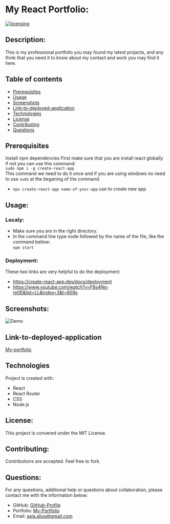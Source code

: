 # My React Portfolio:
[![licensing](https://img.shields.io/badge/license-MIT-brightgreen)](https://docs.github.com/en/github/creating-cloning-and-archiving-repositories/licensing-a-repository#searching-github-by-license-type)

## Description:
This is my professional portfolio you may found my latest projects, and any think that you need it to know about my contact and work you may find it here.

## Table of contents
* [Prerequisites](#Prerequisites)
* [Usage](#usage)
* [Screenshots](#screenshots)
* [Link-to-deployed-application](#link-to-deployed-application)
* [Technologies](#technologies)
* [License](#license)
* [Contributing](#contributing)
* [Questions](#questions)

## Prerequisites
Install npm dependencies
First make sure that you are install react globally if not you can use this command:<br />
``` sudo npm i -g create-react-app ```
<br />This command we need to do it once and if you are using windows no need to use `sudo` at the beganing of the command.  
* ``` npx create-react-app name-of-your-app ``` use to create new app

## Usage:

### Localy:
  * Make sure you are in the right directory.
  * In the command line type node followed by the name of the file, like the command bellow:<br />
  ```npm start```

### Deployment:
These two links are very helpful to do the deployment:
* https://create-react-app.dev/docs/deployment
* https://www.youtube.com/watch?v=F8s4Ng-re0E&list=LL&index=3&t=609s

## Screenshots: 
![Demo](./assets/demo.gif)

## Link-to-deployed-application
[My-portfolio](https://asia-codeing.github.io/my-react-portfolio/)


## Technologies
Project is created with:
* React
* React Router
* CSS 
* Node.js


## License:
  This project is convered under the MIT License.

## Contributing:
  Contributions are accepted. Feel free to fork.
 

## Questions:
  For any questions, additional help or questions about collaboration, please contact me with the information below:
 
  * GitHub: [GitHub-Profile](https://github.com/asia-codeing)
  * Portfolio: [My-Portfolio](https://asia-codeing.github.io/my-Portfolio/)
  * Email: asia.alius@gmail.com